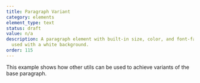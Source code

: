 ```yaml
---
title: Paragraph Variant
category: elements
element_type: text
status: draft
value: n/a
description: A paragraph element with built-in size, color, and font-family. To be
  used with a white background.
order: 115
---
```

<p class="s-p s-text-body-xs">This example shows how other utils can be used to achieve variants of the base paragraph.</p>
